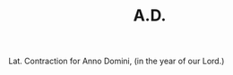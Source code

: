 ---
title: A.D.
letter: A
permalink: "/definitions/bld-ad.html"
body: Lat. Contraction for Anno Domini, (in the year of our Lord.)
published_at: '2018-08-05'
source: Black's Law Dictionary 2nd Ed (1910)
layout: post
---